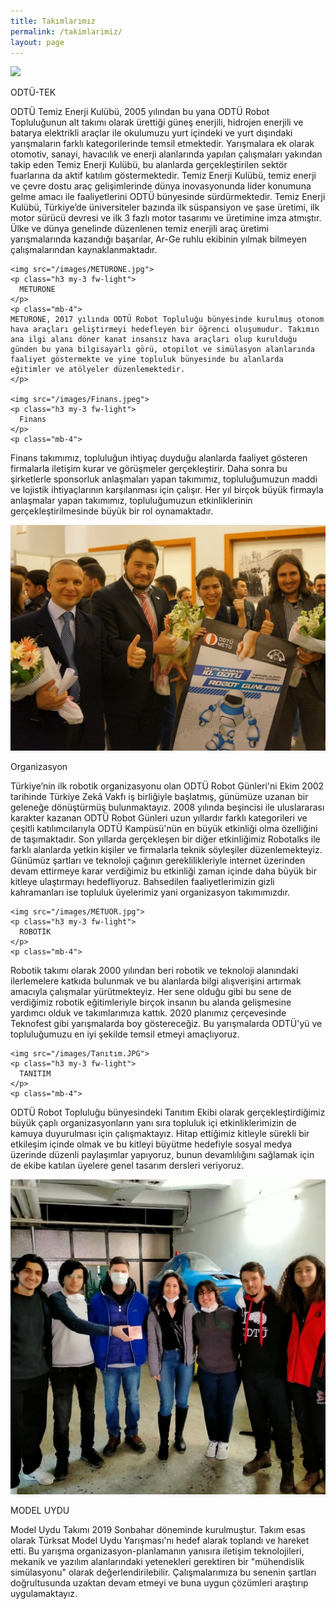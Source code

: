 ```yaml
---
title: Takımlarımız
permalink: /takimlarimiz/
layout: page
---
```


<div class="row">
  <div class="col-12 col-md-6 text-center">
    <img src="/images/ODTÜ-TEK.jpeg">
    <p class="h3 my-3 fw-light">
      ODTÜ-TEK
    </p>
    <p class="mb-4">
      ODTÜ Temiz Enerji Kulübü, 2005 yılından bu yana ODTÜ Robot Topluluğunun alt takımı olarak ürettiği güneş enerjili, hidrojen enerjili ve batarya elektrikli araçlar ile okulumuzu yurt içindeki ve yurt dışındaki yarışmaların farklı kategorilerinde temsil etmektedir. Yarışmalara ek olarak otomotiv, sanayi, havacılık ve enerji alanlarında yapılan çalışmaları yakından takip eden Temiz Enerji Kulübü, bu alanlarda gerçekleştirilen sektör fuarlarına da aktif katılım göstermektedir. Temiz Enerji Kulübü, temiz enerji ve çevre dostu araç gelişimlerinde dünya inovasyonunda lider konumuna gelme amacı ile faaliyetlerini ODTÜ bünyesinde sürdürmektedir. Temiz Enerji Kulübü, Türkiye’de üniversiteler bazında ilk süspansiyon ve şase üretimi, ilk motor sürücü devresi ve ilk 3 fazlı motor tasarımı ve üretimine imza atmıştır. Ülke ve dünya genelinde düzenlenen temiz enerjili araç üretimi yarışmalarında kazandığı başarılar, Ar-Ge ruhlu ekibinin yılmak bilmeyen çalışmalarından kaynaklanmaktadır.
    </p>
    
    <img src="/images/METURONE.jpg">
    <p class="h3 my-3 fw-light">
      METURONE
    </p>
    <p class="mb-4">
    METURONE, 2017 yılında ODTÜ Robot Topluluğu bünyesinde kurulmuş otonom hava araçları geliştirmeyi hedefleyen bir öğrenci oluşumudur. Takımın ana ilgi alanı döner kanat insansız hava araçları olup kurulduğu günden bu yana bilgisayarlı görü, otopilot ve simülasyon alanlarında faaliyet göstermekte ve yine topluluk bünyesinde bu alanlarda eğitimler ve atölyeler düzenlemektedir.     
    </p>
    
    <img src="/images/Finans.jpeg">
    <p class="h3 my-3 fw-light">
      Finans
    </p>
    <p class="mb-4">
   Finans takımımız, topluluğun ihtiyaç duyduğu alanlarda faaliyet gösteren firmalarla iletişim kurar ve görüşmeler gerçekleştirir. Daha sonra bu şirketlerle sponsorluk anlaşmaları yapan takımımız, topluluğumuzun maddi ve lojistik ihtiyaçlarının karşılanması için çalışır. Her yıl birçok büyük firmayla anlaşmalar yapan takımımız, topluluğumuzun etkinliklerinin gerçekleştirilmesinde büyük bir rol oynamaktadır.    </p>
    
  </div>
  <div class="col-12 col-md-6 text-center">
     <img src="/images/Organizasyon.jpg">
    <p class="h3 my-3 fw-light">
Organizasyon
    </p>
    <p class="mb-4">
     Türkiye’nin ilk robotik organizasyonu olan ODTÜ Robot Günleri'ni Ekim 2002 tarihinde Türkiye Zekâ Vakfı iş birliğiyle başlatmış, günümüze uzanan bir geleneğe dönüştürmüş bulunmaktayız. 2008 yılında beşincisi ile uluslararası karakter kazanan ODTÜ Robot Günleri uzun yıllardır farklı kategorileri ve çeşitli katılımcılarıyla ODTÜ Kampüsü'nün en büyük etkinliği olma özelliğini de taşımaktadır. Son yıllarda gerçekleşen bir diğer etkinliğimiz Robotalks ile farklı alanlarda yetkin kişiler ve firmalarla teknik söyleşiler düzenlemekteyiz. Günümüz şartları ve teknoloji çağının gereklilikleriyle internet üzerinden devam ettirmeye karar verdiğimiz bu etkinliği zaman içinde daha büyük bir kitleye ulaştırmayı hedefliyoruz. Bahsedilen faaliyetlerimizin gizli kahramanları ise topluluk üyelerimiz yani organizasyon takımımızdır.
    </p>
    
    <img src="/images/METUOR.jpg">
    <p class="h3 my-3 fw-light">
      ROBOTİK
    </p>
    <p class="mb-4">
  Robotik takımı olarak 2000 yılından beri robotik ve teknoloji alanındaki ilerlemelere katkıda bulunmak ve bu alanlarda bilgi alışverişini artırmak amacıyla çalışmalar yürütmekteyiz. Her sene olduğu gibi bu sene de verdiğimiz robotik eğitimleriyle birçok insanın bu alanda gelişmesine yardımcı olduk ve takımlarımıza kattık. 2020 planımız çerçevesinde Teknofest gibi yarışmalarda boy göstereceğiz. Bu yarışmalarda ODTÜ'yü ve topluluğumuzu en iyi şekilde temsil etmeyi amaçlıyoruz.
    </p>
    
    <img src="/images/Tanıtım.JPG">
    <p class="h3 my-3 fw-light">
      TANITIM
    </p>
    <p class="mb-4">
ODTÜ Robot Topluluğu bünyesindeki Tanıtım Ekibi olarak gerçekleştirdiğimiz büyük çaplı organizasyonların yanı sıra topluluk içi etkinliklerimizin de kamuya duyurulması için çalışmaktayız. Hitap ettiğimiz kitleyle sürekli bir etkileşim içinde olmak ve bu kitleyi büyütme hedefiyle sosyal medya üzerinde düzenli paylaşımlar yapıyoruz, bunun devamlılığını sağlamak için de ekibe katılan üyelere genel tasarım dersleri veriyoruz.   </p>
  </div>
  <div class="col-12 col-md-6 offset-md-3 text-center">
    <img src="/images/METUOR.jpg">
    <p class="h3 my-3 fw-light">
MODEL UYDU
    </p>
    <p class="mb-4">
Model Uydu Takımı 2019 Sonbahar döneminde kurulmuştur. Takım esas olarak Türksat Model Uydu Yarışması'nı hedef alarak toplandı ve hareket etti. Bu yarışma organizasyon-planlamanın yanısıra iletişim teknolojileri, mekanik ve yazılım alanlarındaki yetenekleri gerektiren bir "mühendislik simülasyonu" olarak değerlendirilebilir. Çalışmalarımıza bu senenin şartları doğrultusunda uzaktan devam etmeyi ve buna uygun çözümleri araştırıp uygulamaktayız. </p>
  </div>
</div>
